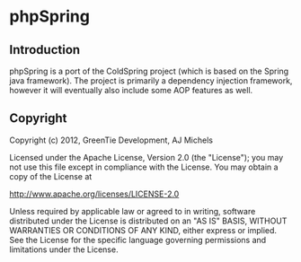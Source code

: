 # phpSpring


## Introduction

phpSpring is a port of the ColdSpring project (which is based on the Spring java framework).  The
project is primarily a dependency injection framework, however it will eventually also include some
AOP features as well.


## Copyright

Copyright (c) 2012, GreenTie Development, AJ Michels

Licensed under the Apache License, Version 2.0 (the "License"); you may not use this file except in compliance with the License. You may obtain a copy of the License at

http://www.apache.org/licenses/LICENSE-2.0

Unless required by applicable law or agreed to in writing, software distributed under the License is distributed on an "AS IS" BASIS, WITHOUT WARRANTIES OR CONDITIONS OF ANY KIND, either express or implied. See the License for the specific language governing permissions and limitations under the License.
